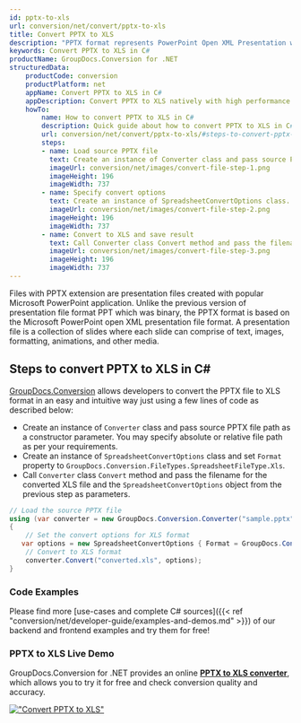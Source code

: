 ```yaml
---
id: pptx-to-xls
url: conversion/net/convert/pptx-to-xls
title: Convert PPTX to XLS
description: "PPTX format represents PowerPoint Open XML Presentation with .pptx extension. Learn how to convert PPTX to XLS file programmatically in C# language using GroupDocs.Conversion for .NET library."
keywords: Convert PPTX to XLS in C#
productName: GroupDocs.Conversion for .NET
structuredData:
    productCode: conversion
    productPlatform: net
    appName: Convert PPTX to XLS in C#
    appDescription: Convert PPTX to XLS natively with high performance using C# language and server side GroupDocs.Conversion for .NET APIs, without the use of any software like Microsoft or Open Office.
    howTo:
        name: How to convert PPTX to XLS in C# 
        description: Quick guide about how to convert PPTX to XLS in C# with high performance and accuracy.
        url: conversion/net/convert/pptx-to-xls/#steps-to-convert-pptx-to-xls-in-c
        steps:
        - name: Load source PPTX file 
          text: Create an instance of Converter class and pass source PPTX file path as a constructor parameter. You may specify absolute or relative file path as per your requirements. 
          imageUrl: conversion/net/images/convert-file-step-1.png
          imageHeight: 196
          imageWidth: 737
        - name: Specify convert options 
          text: Create an instance of SpreadsheetConvertOptions class.
          imageUrl: conversion/net/images/convert-file-step-2.png
          imageHeight: 196
          imageWidth: 737
        - name: Convert to XLS and save result 
          text: Call Converter class Convert method and pass the filename for the converted HTML file and the SpreadsheetConvertOptions object from the previous step as parameters.
          imageUrl: conversion/net/images/convert-file-step-3.png
          imageHeight: 196
          imageWidth: 737
---
```


Files with PPTX extension are presentation files created with popular Microsoft PowerPoint application. Unlike the previous version of presentation file format PPT which was binary, the PPTX format is based on the Microsoft PowerPoint open XML presentation file format. A presentation file is a collection of slides where each slide can comprise of text, images, formatting, animations, and other media.

## Steps to convert PPTX to XLS in C#

[GroupDocs.Conversion](https://products.groupdocs.com/conversion/net) allows developers to convert the PPTX file to XLS format in an easy and intuitive way just using a few lines of code as described below:

* Create an instance of `Converter` class and pass source PPTX file path as a constructor parameter. You may specify absolute or relative file path as per your requirements. 
* Create an instance of `SpreadsheetConvertOptions` class and set `Format` property to `GroupDocs.Conversion.FileTypes.SpreadsheetFileType.Xls`.
* Call `Converter` class `Convert` method and pass the filename for the converted XLS file and the `SpreadsheetConvertOptions` object from the previous step as parameters.

```csharp
// Load the source PPTX file
using (var converter = new GroupDocs.Conversion.Converter("sample.pptx"))
{
    // Set the convert options for XLS format
   var options = new SpreadsheetConvertOptions { Format = GroupDocs.Conversion.FileTypes.SpreadsheetFileType.Xls };
    // Convert to XLS format
    converter.Convert("converted.xls", options);
}
```

### Code Examples

Please find more [use-cases and complete C# sources]({{< ref "conversion/net/developer-guide/examples-and-demos.md" >}}) of our backend and frontend examples and try them for free!

### PPTX to XLS Live Demo

GroupDocs.Conversion for .NET provides an online [**PPTX to XLS converter**](https://products.groupdocs.app/conversion/pptx-to-xls), which allows you to try it for free and check conversion quality and accuracy.

[!["Convert PPTX to XLS"](conversion/net/images/convert-to-xls/convert-pptx-to-xls.png)](https://products.groupdocs.app/conversion/pptx-to-xls)